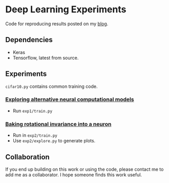 # Deep Learning Experiments

Code for reproducing results posted on my [blog](http://raghakot.github.io/). 

## Dependencies

* Keras
* Tensorflow, latest from source.

## Experiments

`cifar10.py` contains common training code.

### [Exploring alternative neural computational models](https://raghakot.github.io/2017/01/03/Exploring-alternative-neural-computational-models.html)

* Run `exp1/train.py`

### [Baking rotational invariance into a neuron](https://raghakot.github.io/2017/01/09/Baking-rotational-invariance-into-a-neuron.html)

* Run in `exp2/train.py`
* Use `exp2/explore.py` to generate plots.

## Collaboration

If you end up building on this work or using the code, please contact me to add me as a collaborator. I hope someone 
finds this work useful.
